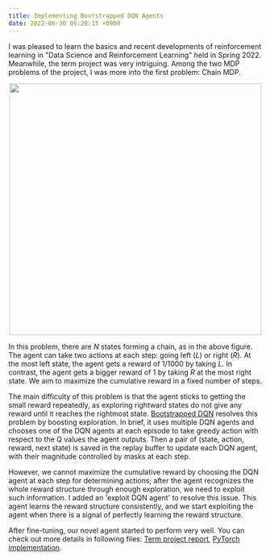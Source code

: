 ```yaml
---
title: Implementing Bootstrapped DQN Agents
date: 2022-06-30 05:28:15 +0900
---
```


I was pleased to learn the basics and recent developments of reinforcement learning in "Data Science and Reinforcement Learning" held in Spring 2022. 
Meanwhile, the term project was very intriguing. 
Among the two MDP problems of the project, I was more into the first problem: Chain MDP.  

<center>
<img src="/assets/images/chain_mdp.png" width="500">
</center>

In this problem, there are $N$ states forming a chain, as in the above figure. 
The agent can take two actions at each step: going left ($L$) or right ($R$). 
At the most left state, the agent gets a reward of 1/1000 by taking $L$. 
In contrast, the agent gets a bigger reward of 1 by taking $R$ at the most right state.
We aim to maximize the cumulative reward in a fixed number of steps. 

The main difficulty of this problem is that the agent sticks to getting the small reward repeatedly, as exploring rightward states do not give any reward until it reaches the rightmost state. 
[Bootstrapped DQN](https://arxiv.org/abs/1602.04621) resolves this problem by boosting exploration. 
In brief, it uses multiple DQN agents and chooses one of the DQN agents at each episode to take greedy action with respect to the Q values the agent outputs.
Then a pair of (state, action, reward, next state) is saved in the replay buffer to update each DQN agent, with their magnitude controlled by masks at each step.

However, we cannot maximize the cumulative reward by choosing the DQN agent at each step for determining actions; after the agent recognizes the whole reward structure through enough exploration, we need to exploit such information. 
I added an 'exploit DQN agent' to resolve this issue.
This agent learns the reward structure consistently, and we start exploiting the agent when there is a signal of perfectly learning the reward structure.

After fine-tuning, our novel agent started to perform very well. 
You can check out more details in following files: [Term project report](/assets/RL_Final_Report.pdf), [PyTorch implementation](/assets/agent_chainMDP.py).